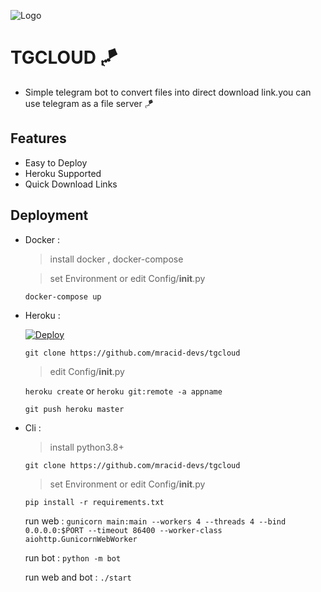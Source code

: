 
![Logo](https://i.postimg.cc/J0XSxqqM/TGCLOUD.png)


# TGCLOUD 🪁

+ Simple telegram bot to convert files into direct download link.you can use telegram as a file server 🪁

## Features

- Easy to Deploy
- Heroku Supported
- Quick Download Links


## Deployment

* Docker :

    > install docker , docker-compose
    
    > set Environment or edit Config/__init__.py
    
    `docker-compose up`

* Heroku :

    [![Deploy](https://www.herokucdn.com/deploy/button.svg)](https://heroku.com/deploy?template=https://github.com/mracid-devs/tgcloud)

    `git clone https://github.com/mracid-devs/tgcloud`
    
    > edit Config/__init__.py
    
    `heroku create` or `heroku git:remote -a appname`
    
    `git push heroku master`

* Cli :

    > install python3.8+
    
    `git clone https://github.com/mracid-devs/tgcloud`
    
    > set Environment or edit Config/__init__.py
    
    `pip install -r requirements.txt`
    
    run web : 
        `gunicorn main:main --workers 4 --threads 4 --bind 0.0.0.0:$PORT --timeout 86400 --worker-class aiohttp.GunicornWebWorker`
        
    run bot :
        `python -m bot`
        
    run web and bot :
        `./start`

